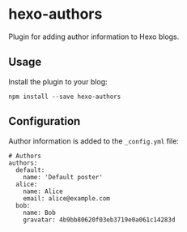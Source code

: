 # hexo-authors

Plugin for adding author information to Hexo blogs.

## Usage

Install the plugin to your blog:

```
npm install --save hexo-authors
```

## Configuration

Author information is added to the `_config.yml` file:

```
# Authors
authors:
  default:
    name: 'Default poster'
  alice:
    name: Alice
    email: alice@example.com
  bob:
    name: Bob
    gravatar: 4b9bb80620f03eb3719e0a061c14283d
```
